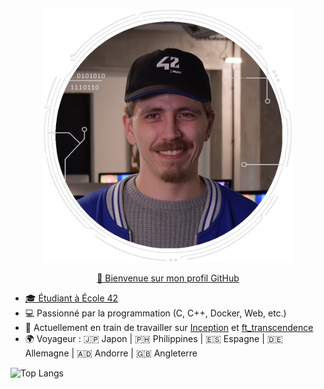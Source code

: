 <div>
    <p align="center">
    <a href="https://github.com/M2000-fr"><img src="mechard_42.png" alt="Maxime ECHARD" width="400">
    <p align="center">👋 Bienvenue sur mon profil GitHub</p>
</div>

- 🎓 Étudiant à [École 42](https://profile.intra.42.fr/users/mechard)  
- 💻 Passionné par la programmation (C, C++, Docker, Web, etc.)  
- 🚀 Actuellement en train de travailler sur [Inception](https://github.com/Mechard-Organization/Projects/tree/main/In_progress/Inception) et [ft_transcendence](https://github.com/Mechard-Organization/Ft_transcendence/tree/main)  
- 🌍 Voyageur : 🇯🇵 Japon | 🇵🇭 Philippines | 🇪🇸 Espagne | 🇩🇪 Allemagne | 🇦🇩 Andorre | 🇬🇧 Angleterre  

![Top Langs](https://github-readme-stats-perso-phi.vercel.app/api/top-langs/?username=M2000-fr&layout=compact&theme=dark&include_orgs=true&role=OWNER,COLLABORATOR,ORGANIZATION_MEMBER&count_private=true)
